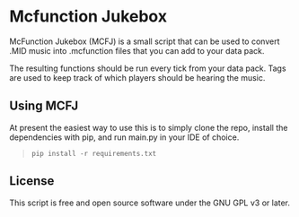 # Mcfunction Jukebox

McFunction Jukebox (MCFJ) is a small script that can be used to convert
.MID music into .mcfunction files that you can add to your data pack.

The resulting functions should be run every tick from your data pack.
Tags are used to keep track of which players should be hearing the music.

## Using MCFJ

At present the easiest way to use this is to simply clone the repo,
install the dependencies with pip, and run main.py in your IDE of choice.

> `pip install -r requirements.txt`

## License

This script is free and open source software under the GNU GPL v3 or later.
